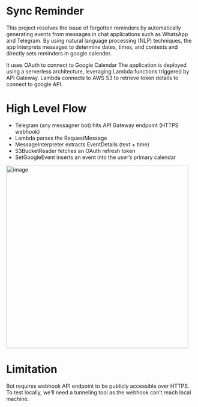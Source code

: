 # Sync Reminder

This project resolves the issue of forgotten reminders by automatically generating events from messages in chat applications such as WhatsApp and Telegram. By using natural language processing (NLP) techniques, the app interprets messages to determine dates, times, and contexts and directly sets reminders in google calender. 

It uses OAuth to connect to Google Calendar The application is deployed using a serverless architecture, leveraging Lambda functions triggered by API Gateway. Lambda connects to AWS S3 to retrieve token details to connect to google API.

# High Level Flow

- Telegram (any messagner bot) hits API Gateway endpoint (HTTPS webhook)
- Lambda parses the RequestMessage
- MessageInterpreter extracts EventDetails (text + time)
- S3BucketReader fetches an OAuth refresh token
- SetGoogleEvent inserts an event into the user’s primary calendar

<img width="485" alt="image" src="https://github.com/deekshamypersonal/telegramintegration/assets/150110347/9b00e676-1fdc-4874-9539-ee1303728412">

# Limitation

Bot requires webhook API endpoint to be publicly accessible over HTTPS. To test locally, we’ll need a tunneling tool as the webhook can’t reach local machine.

